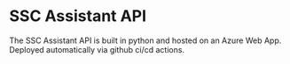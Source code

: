 # SSC Assistant API

The SSC Assistant API is built in python and hosted on an Azure Web App. Deployed automatically via github ci/cd actions.